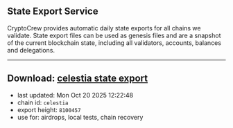 ## State Export Service
CryptoCrew provides automatic daily state exports for all chains we validate. State export files can be used as genesis files and are a snapshot of the current blockchain state, including all validators, accounts, balances and delegations.

---
**Download: [celestia state export](https://dl-eu2.ccvalidators.com/SERVICE/celestia/celestia_export_8100457.json)**
---

- last updated: Mon Oct 20 2025 12:22:48
- chain id: `celestia`
- export height: `8100457`
- use for: airdrops, local tests, chain recovery
